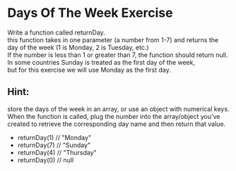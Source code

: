 # Days Of The Week Exercise

Write a function called returnDay.<br/>
this function takes in one parameter (a number from 1-7) and returns the day of the week (1 is Monday, 2 is Tuesday, etc.)<br/>
If the number is less than 1 or greater than 7, the function should return null. In some countries Sunday is treated as the first day of the week,<br/> but for this exercise we will use Monday as the first day.<br/>

## Hint:

store the days of the week in an array, or use an object with numerical keys.<br/>
When the function is called, plug the number into the array/object you've created to retrieve the corresponding day name and then return that value.

- returnDay(1) // "Monday"
- returnDay(7) // "Sunday"
- returnDay(4) // "Thursday"
- returnDay(0) // null
